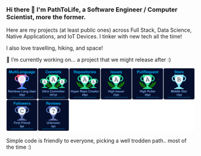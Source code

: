 <!--
**PathToLife/pathtolife** is a ✨ _special_ ✨ repository because its `README.md` (this file) appears on your GitHub profile.

Here are some ideas to get you started:

- 🔭 I’m currently working on ...
- 🌱 I’m currently learning ...
- 👯 I’m looking to collaborate on ...
- 🤔 I’m looking for help with ...
- 💬 Ask me about ...
- 📫 How to reach me: ...
- 😄 Pronouns: ...
- ⚡ Fun fact: ...
-->

### Hi there 👋 I'm PathToLife, a Software Engineer / Computer Scientist, more the former.

Here are my projects (at least public ones) across Full Stack, Data Science, Native Applications, and IoT Devices. I tinker with new tech all the time!

I also love travelling, hiking, and space!

🔭 I’m currently working on... a project that we might release after :)

![Trophies](68747470733a2f2f6769746875622d70726f66696c652d74726f7068792e76657263656c2e6170702f3f757365726e616d653d50617468546f4c696665267468656d653d616c676f6c6961.svg)



Simple code is friendly to everyone, picking a well trodden path.. most of the time :)
